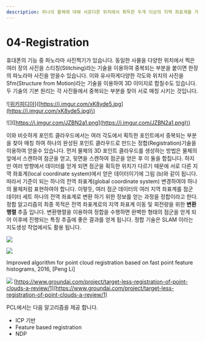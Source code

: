 ```yaml
---
description: 하나의 물체에 대해 서로다른 위치에서 획득한 두개 이상의 지역 좌표계를 가진 점군을 하나의 표준 좌표계로 정렬하는것
---
```


# 04-Registration

휴대폰의 기능 중 파노라마 사진찍기가 있습니다. 동일한 사물을 다양한 위치에서 찍은 여러 장의 사진을 스티칭\(Stitching\)라는 기술을 이용하여 중복되는 부분을 붙이면 한장의 파노라마 사진을 얻을수 있습니다. 이와 유사하게다양한 각도와 위치의 사진을 Sfm\(Structure from Motion\)라는 기술을 이용하여 3D 이미지로 합칠수도 있습니다.  두 기술의 기본 원리는 각 사진들에서 중복되는 부분을 찾아 서로 매칭 시키는 것입니다.

!\[[위키피디아](https://en.wikipedia.org/wiki/Image_stitching#/media/File:Rochester_NY.jpg)\]\([https://i.imgur.com/xK8yde5.jpg](https://i.imgur.com/xK8yde5.jpg)\)

!\[\]\([https://i.imgur.com/JZBN2a1.png](https://i.imgur.com/JZBN2a1.png)\)

이와 비슷하게 포인트 클라우드에서는 여러 각도에서 획득한 포인트에서 중복되는 부분을 찾아 매칭 하여 하나의 완성된 포인트 클라우드로 만드는 정합\(Registration\)기술을 이용하여 얻을수 있습니다. 먼저 물체의 3D 포인트 클라우드를 생성하는 방법은 물체의 앞에서 스캔하여 점군을 얻고, 뒷면을 스캔하여 점군을 얻은 후 이 둘을 합칩니다. 하지만 여러 방향에서 데이터를 얻게 되면 점군을 획득한 위치가 다르기 때문에 서로 다른 지역 좌표계\(local coordinate system\)에서 얻은 데이터이기에 그림 \(b\)와 같이 됩니다. 따라서 기준이 되는 하나의 전역 좌표계\(global coordinate system\) 변경하여야  하나의 물체처럼  표현하여야 합니다. 이렇둣, 여러 점군 데이터의 여러 지역 좌표계를 점군 데이터 세트 하나의 전역 좌표계로 변환 하기 위한 정보를 얻는 과정을 정합이라고 한다. 정합 알고리즘의 최종 목적은 전역 좌표계로의 지역 좌표계 이동 및 회전량을 위한 **변환행렬** 추출 입니다. 변환행렬을 이용하여 정합을 수행하면 완벽한 형태의 점군을 얻게 되어 이후에 진행되는 특징 추출에 좋은 결과를 얻게 됩니다. 정합 기술은 SLAM 이라는 지도생성 작업에서도 활용 됩니다.

 ![](https://www.spiedigitallibrary.org/ContentImages/Journals/JARSC4/10/4/045024/WebImages/JARS_10_4_045024_f024.png)

![](https://storage.googleapis.com/groundai-web-prod/media/users/user_301676/project_403379/images/icp-example.jpg)

Improved algorithm for point cloud registration based on fast point feature histograms, 2016, \[Peng Li\]

![](https://storage.googleapis.com/groundai-web-prod/media/users/user_301676/project_403379/images/registration-intro.png) [https://www.groundai.com/project/target-less-registration-of-point-clouds-a-review/1](https://www.groundai.com/project/target-less-registration-of-point-clouds-a-review/1)

PCL에서는 다음 알고리즘을 제공 합니다.

* ICP 기반 
* Feature based registration
* NDP


